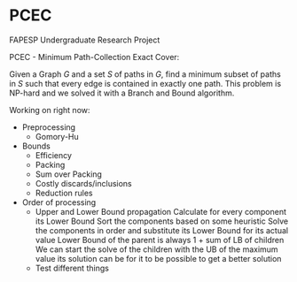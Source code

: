 # PCEC
FAPESP Undergraduate Research Project

PCEC - Minimum Path-Collection Exact Cover:

Given a Graph $G$ and a set $S$ of paths in $G$, find a minimum subset of paths in $S$ such that every edge is contained in exactly one path. This problem is NP-hard and we solved it with a Branch and Bound algorithm.

Working on right now:

* Preprocessing
    * Gomory-Hu
* Bounds
    * Efficiency
    * Packing
    * Sum over Packing
    * Costly discards/inclusions
    * Reduction rules
* Order of processing
    * Upper and Lower Bound propagation
        Calculate for every component its Lower Bound
        Sort the components based on some heuristic
        Solve the components in order and substitute its Lower Bound for its actual value
        Lower Bound of the parent is always 1 + sum of LB of children
        We can start the solve of the children with the UB of the maximum value its solution can be for it to be possible to get a better solution
    * Test different things
